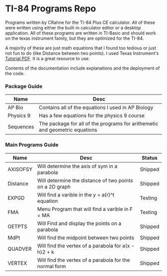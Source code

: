# TI-84 Programs Repo

Programs written by CRahne for the TI-84 Plus CE calculator. All of these were written using either the built-in calculator editor or a desktop application. All of these programs are written in TI-Basic and should work on the texas instrument family, but they are optimized for the TI-84.


A majority of these are just math equations that I found too tedious or just not fun to do (like Distance between two points). I used Texas Instrument's [Tutorial PDF](https://education.ti.com/-/media/377A0772C3B04D83B83D2A4E51029D08). It is a great resource to use.


Contents of the documentation include explanations and the deployment of the code.

### Package Guide
| Name      | Desc                                                                        |
| --------- | --------------------------------------------------------------------------- |
| AP Bio    | Contains all of the equations I used in AP Biology                          |
| Physics 9 | Has a few equations for the physics 9 course                                |
| Sequences | The package for all of the programs for arithemetic and geometric equations |

### Main Programs Guide
| Name | Desc       | Status  |
| ---- | -----------| ------- |
| AXISOFSY | Will determine the axis of sym in a parabola | Shipped |
| Distance | Will determine the distance of two points on a 2D graph | Shipped |
| EXPGD | Will find a varible in the y = a(r)^t equation | Testing |
| FMA | Menu Program that will find a varible in F = MA | Testing |
| GETPTS | Will Find and display the points on a parabola | Shipped |
| MdPt | Will find the midpoint between two points | Shipped |
| QUADVER | Will find the vertex of a parabola for a(x - h)2 + k | Shipped |
| VERTEX | Will find the vertex of a parabola for the normal form | Shipped

